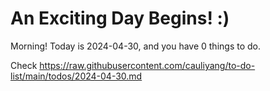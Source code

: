 # An Exciting Day Begins! :)

Morning! Today is 2024-04-30, and you have 0 things to do.

Check https://raw.githubusercontent.com/cauliyang/to-do-list/main/todos/2024-04-30.md